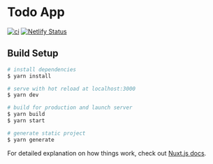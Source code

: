# Todo App

[![ci](https://github.com/ekaranjaa/todo-app/actions/workflows/ci.yml/badge.svg)](https://github.com/ekaranjaa/todo-app/actions/workflows/ci.yml)
[![Netlify Status](https://api.netlify.com/api/v1/badges/cbf39eff-0725-498e-8f93-fbb374c1c740/deploy-status)](https://app.netlify.com/sites/syntaxd/deploys)

## Build Setup

```bash
# install dependencies
$ yarn install

# serve with hot reload at localhost:3000
$ yarn dev

# build for production and launch server
$ yarn build
$ yarn start

# generate static project
$ yarn generate
```

For detailed explanation on how things work, check out [Nuxt.js docs](https://nuxtjs.org).
